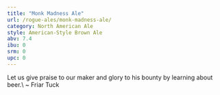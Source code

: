 ```yaml
---
title: "Monk Madness Ale"
url: /rogue-ales/monk-madness-ale/
category: North American Ale
style: American-Style Brown Ale
abv: 7.4
ibu: 0
srm: 0
upc: 0
---
```

Let us give praise to our maker and glory to his bounty by learning about beer.\ ~ Friar Tuck 
